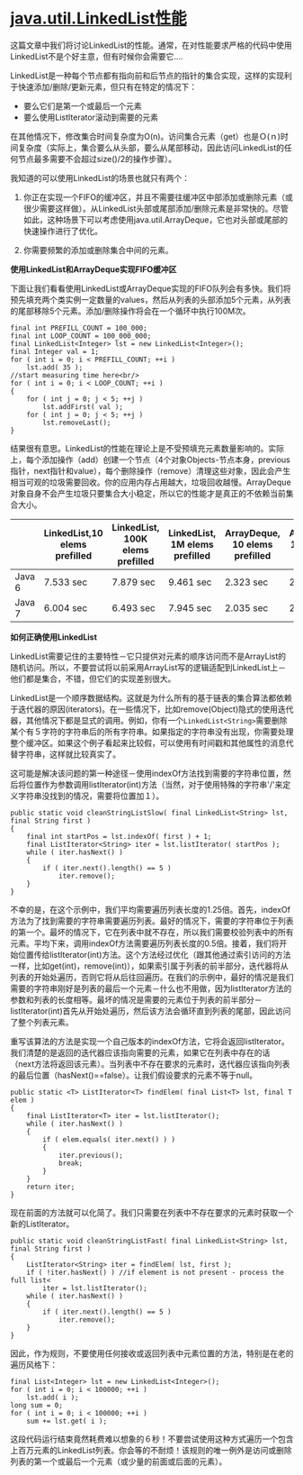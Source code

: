 [java.util.LinkedList性能](http://java-performance.info/linkedlist-performance/)
============
这篇文章中我们将讨论LinkedList的性能。通常，在对性能要求严格的代码中使用LinkedList不是个好主意，但有时候你会需要它....

LinkedList是一种每个节点都有指向前和后节点的指针的集合实现，这样的实现利于快速添加/删除/更新元素，但只有在特定的情况下：
* 要么它们是第一个或最后一个元素
* 要么使用ListIterator滚动到需要的元素

在其他情况下，修改集合时间复杂度为O(n)。访问集合元素（get）也是Ｏ(ｎ)时间复杂度（实际上，集合要么从头部，要么从尾部移动，因此访问LinkedList的任何节点最多需要不会超过size()/2的操作步骤）。

我知道的可以使用LinkedList的场景也就只有两个：

1. 你正在实现一个FIFO的缓冲区，并且不需要往缓冲区中部添加或删除元素（或很少需要这样做）。从LinkedList头部或尾部添加/删除元素是非常快的。尽管如此，这种场景下可以考虑使用java.util.ArrayDeque，它也对头部或尾部的快速操作进行了优化。

2. 你需要频繁的添加或删除集合中间的元素。

**使用LinkedList和ArrayDeque实现FIFO缓冲区**

下面让我们看看使用LinkedList或ArrayDeque实现的FIFO队列会有多快。我们将预先填充两个类实例一定数量的values，然后从列表的头部添加5个元素，从列表的尾部移除5个元素。添加/删除操作将会在一个循环中执行100M次。

    final int PREFILL_COUNT = 100_000;
    final int LOOP_COUNT = 100_000_000;
    final LinkedList<Integer> lst = new LinkedList<Integer>();
    final Integer val = 1;
    for ( int i = 0; i < PREFILL_COUNT; ++i )
        lst.add( 35 );
    //start measuring time here<br/>
    for ( int i = 0; i < LOOP_COUNT; ++i )
    {
        for ( int j = 0; j < 5; ++j )
            lst.addFirst( val );
        for ( int j = 0; j < 5; ++j )
            lst.removeLast();
    }
    
结果很有意思。LinkedList的性能在理论上是不受预填充元素数量影响的。实际上，每个添加操作（add）创建一个节点（4个对象Objects-节点本身，previous指针，next指针和value），每个删除操作（remove）清理这些对象，因此会产生相当可观的垃圾需要回收。你的应用内存占用越大，垃圾回收越慢。ArrayDeque对象自身不会产生垃圾只要集合大小稳定，所以它的性能才是真正的不依赖当前集合大小。
<table>
<thead>
<tr>
 <th></th>
 <th>LinkedList,10 elems prefilled</th>
 <th>LinkedList, 100K elems prefilled</th>
 <th>LinkedList, 1M elems prefilled</th>
 <th>ArrayDeque, 10 elems prefilled</th>
 <th>ArrayDeque, 100K elems prefilled</th>
 <th>ArrayDeque, 1M elems prefilled</th>
</tr>
</thead>
<tbody><tr>
 <td>Java 6</td>
 <td>7.533 sec</td>
 <td>7.879 sec</td>
 <td>9.461 sec</td>
 <td>2.323 sec</td>
 <td>2.422 sec</td>
 <td>2.446 sec</td>
</tr>
<tr>
 <td>Java 7</td>
 <td>6.004 sec</td>
 <td>6.493 sec</td>
 <td>7.945 sec</td>
 <td>2.035 sec</td>
 <td>2.160 sec</td>
 <td>2.343 sec</td>
</tr>
</tbody>
</table>

**如何正确使用LinkedList**

LinkedList需要记住的主要特性－它只提供对元素的顺序访问而不是ArrayList的随机访问。所以，不要尝试将以前采用ArrayList写的逻辑适配到LinkedList上－他们都是集合，不错，但它们的实现差别很大。

LinkedList是一个顺序数据结构。这就是为什么所有的基于链表的集合算法都依赖于迭代器的原因(iterators)。在一些情况下，比如remove(Object)隐式的使用迭代器，其他情况下都是显式的调用。例如，你有一个`LinkedList<String>`需要删除某个有５字符的字符串后的所有字符串。如果指定的字符串没有出现，你需要处理整个缓冲区。如果这个例子看起来比较假，可以使用有时间戳和其他属性的消息代替字符串，这样就比较真实了。

这可能是解决该问题的第一种途径－使用indexOf方法找到需要的字符串位置，然后将位置作为参数调用listIterator(int)方法（当然，对于使用特殊的字符串'/'来定义字符串没找到的情况，需要将位置加１）。

	public static void cleanStringListSlow( final LinkedList<String> lst, final String first )
	{
	    final int startPos = lst.indexOf( first ) + 1;
	    final ListIterator<String> iter = lst.listIterator( startPos );
	    while ( iter.hasNext() )
	    {
	        if ( iter.next().length() == 5 )
	            iter.remove();
	    }
	}

不幸的是，在这个示例中，我们平均需要遍历列表长度的1.25倍。首先，indexOf方法为了找到需要的字符串需要遍历列表。最好的情况下，需要的字符串位于列表的第一个。最坏的情况下，它在列表中就不存在，所以我们需要校验列表中的所有元素。平均下来，调用indexOf方法需要遍历列表长度的0.5倍。接着，我们将开始位置传给listIterator(int)方法。这个方法经过优化（跟其他通过索引访问的方法一样，比如get(int)，remove(int)），如果索引属于列表的前半部分，迭代器将从列表的开始处遍历，否则它将从后往回遍历。在我们的示例中，最好的情况是我们需要的字符串刚好是列表的最后一个元素－什么也不用做，因为listIterator方法的参数和列表的长度相等。最坏的情况是需要的元素位于列表的前半部分－listIterator(int)首先从开始处遍历，然后该方法会循环直到列表的尾部，因此访问了整个列表元素。

重写该算法的方法是实现一个自己版本的indexOf方法，它将会返回listIterator。我们清楚的是返回的迭代器应该指向需要的元素，如果它在列表中存在的话（next方法将返回该元素）。当列表中不存在要求的元素时，迭代器应该指向列表的最后位置（hasNext()==false）。让我们假设要求的元素不等于null。

	public static <T> ListIterator<T> findElem( final List<T> lst, final T elem )
	{
	    final ListIterator<T> iter = lst.listIterator();
	    while ( iter.hasNext() )
	    {
	        if ( elem.equals( iter.next() ) )
	        {
	            iter.previous();
	            break;
	        }
	    }
	    return iter;
	}
现在前面的方法就可以化简了。我们只需要在列表中不存在要求的元素时获取一个新的ListIterator。

	public static void cleanStringListFast( final LinkedList<String> lst, final String first )
	{
	    ListIterator<String> iter = findElem( lst, first );
	    if ( !iter.hasNext() ) //if element is not present - process the full list<
	        iter = lst.listIterator();
	    while ( iter.hasNext() )
	    {
	        if ( iter.next().length() == 5 )
	            iter.remove();
	    }
	}

因此，作为规则，不要使用任何接收或返回列表中元素位置的方法，特别是在老的遍历风格下：

	final List<Integer> lst = new LinkedList<Integer>();
	for ( int i = 0; i < 100000; ++i )
	    lst.add( i );
	long sum = 0;
	for ( int i = 0; i < 100000; ++i )
	    sum += lst.get( i );
	  
这段代码运行结束竟然耗费难以想象的６秒！不要尝试使用这种方式遍历一个包含上百万元素的LinkedList列表。你会等的不耐烦！该规则的唯一例外是访问或删除列表的第一个或最后一个元素（或少量的前面或后面的元素）。
          

